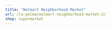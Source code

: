 ```yaml
---
title: "Walmart Neighborhood Market"
url: /la-palma/walmart-neighborhood-market-2/
shop: supermarket
---
```

